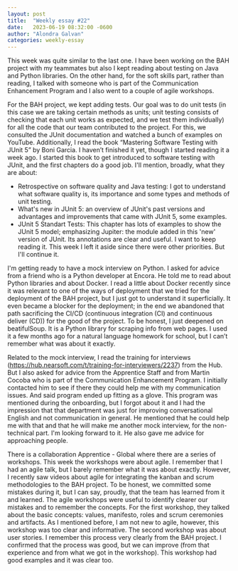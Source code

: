 ```yaml
---
layout: post
title:  "Weekly essay #22"
date:   2023-06-19 08:32:00 -0600
author: "Alondra Galvan"
categories: weekly-essay
---
```



This week was quite similar to the last one. I have been working on the BAH project with my teammates but also I kept reading about testing on Java and Python libraries. On the other hand, for the soft skills part, rather than reading, I talked with someone who is part of the Communication Enhancement Program and I also went to a couple of agile workshops.

For the BAH project, we kept adding tests. Our goal was to do unit tests (in this case we are taking certain methods as units; unit testing consists of checking that each unit works as expected, and we test them individually) for all the code that our team contributed to the project. For this, we consulted the JUnit documentation and watched a bunch of examples on YouTube. Additionally, I read the book “Mastering Software Testing with JUnit 5” by Boni Garcia. I haven’t finished it yet, though I started reading it a week ago. I started this book to get introduced to software testing with JUnit, and the first chapters do a good job. I'll mention, broadly, what they are about:

* Retrospective on software quality and Java testing: I got to understand what software quality is, its importance and some types and methods of unit testing.
* What's new in JUnit 5: an overview of JUnit's past versions and advantages and improvements that came with JUnit 5, some examples.
* JUnit 5 Standart Tests: This chapter has lots of examples to show the JUnit 5 model; emphasizing Jupiter: the module added in this 'new' version of JUnit. Its annotations are clear and useful. 
I want to keep reading it. This week I left it aside since there were other priorities. But I'll continue it.


I'm getting ready to have a mock interview on Python. I asked for advice from a friend who is a Python developer at Encora. He told me to read about Python libraries and about Docker. I read a little about Docker recently since it was relevant to one of the ways of deployment that we tried for the deployment of the BAH project, but I just got to understand it superficially. It even became a blocker for the deployment; in the end we abandoned that path sacrificing the CI/CD (continuous integration (CI) and continuous deliver (CD)) for the good of the project. To be honest, I just deepened on beatifulSoup. It is a Python library for scraping info from web pages. I used it a few months ago for a natural language homework for school, but I can’t remember what was about it exactly. 


Related to the mock interview, I read the training for interviews (https://hub.nearsoft.com/t/training-for-interviewers/2237) from the Hub. But I also asked for advice from the Apprentice Staff and from Martin Cocoba who is part of the Communication Enhancement Program. I initially contacted him to see if there they could help me with my communication issues. And said program ended up fitting as a glove. This program was mentioned during the onboarding, but I forgot about it and I had the impression that that department was just for improving conversational English and not communication in general. He mentioned that he could help me with that and that he will make me another mock interview, for the non-technical part. I'm looking forward to it. He also gave me advice for approaching people.


There is a collaboration Apprentice - Global where there are a series of workshops. This week the workshops were about agile. I remember that I had an agile talk, but I barely remember what it was about exactly. However, I recently saw videos about agile for integrating the kanban and scrum methodologies to the BAH project. To be honest, we committed some mistakes during it, but I can say, proudly, that the team has learned from it and learned. The agile workshops were useful to identify clearer our mistakes and to remember the concepts. For the first workshop, they talked about the basic concepts: values, manifesto, roles and scrum ceremonies and artifacts. As I mentioned before, I am not new to agile, however, this workshop was too clear and informative. The second workshop was about user stories. I remember this process very clearly from the BAH project. I confirmed that the process was good, but we can improve (from that experience and from what we got in the workshop). This workshop had good examples and it was clear too. 
